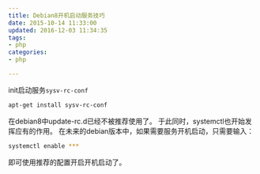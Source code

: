 ```yaml
---
title: Debian8开机启动服务技巧
date: 2015-10-14 11:33:00
updated: 2016-12-03 11:34:35
tags: 
- php
categories: 
- php

---
```

init启动服务`sysv-rc-conf`

```bash
apt-get install sysv-rc-conf
```
在debian8中update-rc.d已经不被推荐使用了。
于此同时，systemctl也开始发挥应有的作用。
在未来的debian版本中，如果需要服务开机启动，只需要输入：

```bash
systemctl enable ***
```
即可使用推荐的配置开启开机启动了。
